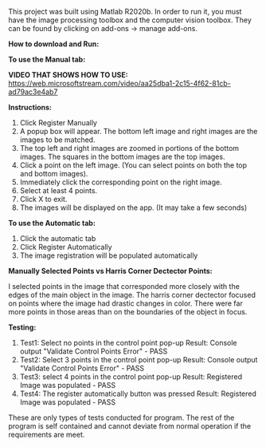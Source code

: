 This project was built using Matlab R2020b. In order to run it, you must have the  image processing toolbox and the computer vision toolbox. They can be found by clicking on add-ons -> manage add-ons. 

**How to download and Run:**


**To use the Manual tab:**

**VIDEO THAT SHOWS HOW TO USE:**
https://web.microsoftstream.com/video/aa25dba1-2c15-4f62-81cb-ad79ac3e4ab7

**Instructions:**

1. Click Register Manually
2. A popup box will appear. The bottom left image and right images are the images to be matched. 
3. The top left and right images are zoomed in portions of the bottom images. The squares in the bottom images are the top images.
4. Click a point on the left image. (You can select points on both the top and bottom images).
5. Immediately click the corresponding point on the right image. 
6. Select at least 4 points. 
7. Click X to exit. 
8. The images will be displayed on the app. (It may take a few seconds)


**To use the Automatic tab:**

1. Click the automatic tab
2. Click Register Automatically
3. The image registration will be populated automatically


**Manually Selected Points vs Harris Corner Dectector Points:**

I selected points in the image that corresponded more closely with the edges of the main object in the image. The harris corner dectector focused on points where the image had drastic changes in color. There were far more points in those areas than on the boundaries of the object in focus.

**Testing:**

1. Test1:
Select no points in the control point pop-up
Result: Console output "Validate Control Points Error" - PASS
2. Test2:
Select 3 points in the control point pop-up
Result: Console output "Validate Control Points Error" - PASS
3. Test3:
select 4 points in the control point pop-up
Result: Registered Image was populated - PASS
4. Test4:
The register automatically button was pressed
Result: Registered Image was populated - PASS

These are only types of tests conducted for program. The rest of the program is self contained and cannot deviate from normal operation if the requirements are meet.

